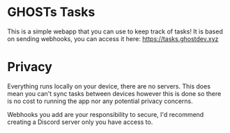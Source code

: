 # GHOSTs Tasks
This is a simple webapp that you can use to keep track of tasks! It is based on sending webhooks, you can access it here: https://tasks.ghostdev.xyz

# Privacy
Everything runs locally on your device, there are no servers. This does mean you can't sync tasks between devices however this is done so there is no cost to running the app nor any potential privacy concerns.

Webhooks you add are your responsibility to secure, I'd recommend creating a Discord server only you have access to.
